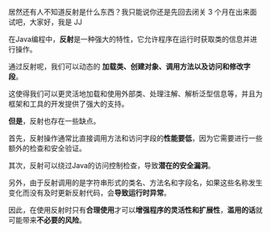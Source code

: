 居然还有人不知道反射是什么东西？我只能说你还是先回去闭关 3 个月在出来面试吧，大家好，我是 JJ

在Java编程中，**反射**是一种强大的特性，它允许程序在运行时获取类的信息并进行操作。

通过反射呢，我们可以动态的 **加载类、创建对象、调用方法以及访问和修改字段**。

这使得我们可以更灵活地加载和使用外部类、处理注解、解析泛型信息等，并且为框架和工具的开发提供了强大的支持。

**但是**，反射也存在一些缺点。

首先，反射操作通常比直接调用方法和访问字段的**性能要低**，因为它需要进行一些额外的检查和安全验证。

其次，反射可以绕过Java的访问控制检查，导致**潜在的安全漏洞**。

另外，由于反射调用的是字符串形式的类名、方法名和字段名，如果这些名称发生变化而没有及时更新反射代码，会**导致运行时异常**。

因此，在使用反射时只有**合理使用**才可以**增强程序的灵活性和扩展性**，**滥用的话**就可能带来**不必要的风险**。
